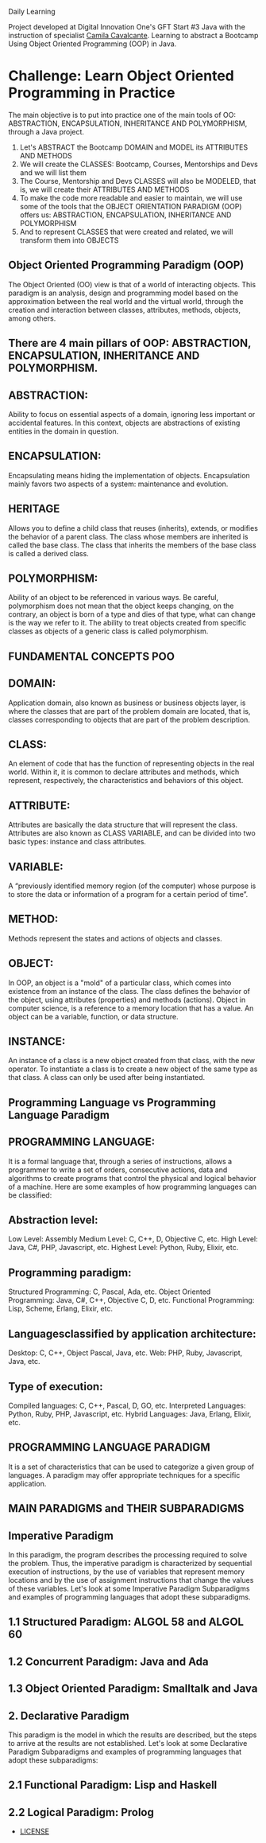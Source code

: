 Daily Learning

Project developed at Digital Innovation One's GFT Start #3 Java with the instruction of specialist [Camila Cavalcante](https://github.com/cami-la "Camila Cavalcante").
Learning to abstract a Bootcamp Using Object Oriented Programming (OOP) in Java.

# Challenge: Learn Object Oriented Programming in Practice

The main objective is to put into practice one of the main tools of OO: ABSTRACTION, ENCAPSULATION, INHERITANCE AND POLYMORPHISM, through a Java project.



1. Let's ABSTRACT the Bootcamp DOMAIN and MODEL its ATTRIBUTES AND METHODS
2. We will create the CLASSES: Bootcamp, Courses, Mentorships and Devs and we will list them
3. The Course, Mentorship and Devs CLASSES will also be MODELED, that is, we will create their ATTRIBUTES AND METHODS
4. To make the code more readable and easier to maintain, we will use some of the tools that the OBJECT ORIENTATION PARADIGM (OOP) offers us: ABSTRACTION, ENCAPSULATION, INHERITANCE AND POLYMORPHISM
5. And to represent CLASSES that were created and related, we will transform them into OBJECTS



## Object Oriented Programming Paradigm (OOP)

The Object Oriented (OO) view is that of a world of interacting objects.
This paradigm is an analysis, design and programming model based on the approximation between the real world and the virtual world, through the creation and interaction between classes, attributes, methods, objects, among others.

## There are 4 main pillars of OOP: ABSTRACTION, ENCAPSULATION, INHERITANCE AND POLYMORPHISM.



## ABSTRACTION:

Ability to focus on essential aspects of a domain, ignoring less important or accidental features. In this context, objects are abstractions of existing entities in the domain in question.

## ENCAPSULATION:

Encapsulating means hiding the implementation of objects. Encapsulation mainly favors two aspects of a system: maintenance and evolution.

## HERITAGE

Allows you to define a child class that reuses (inherits), extends, or modifies the behavior of a parent class. The class whose members are inherited is called the base class. The class that inherits the members of the base class is called a derived class.

## POLYMORPHISM:

Ability of an object to be referenced in various ways. Be careful, polymorphism does not mean that the object keeps changing, on the contrary, an object is born of a type and dies of that type, what can change is the way we refer to it. The ability to treat objects created from specific classes as objects of a generic class is called polymorphism.

## FUNDAMENTAL CONCEPTS POO

## DOMAIN:

Application domain, also known as business or business objects layer, is where the classes that are part of the problem domain are located, that is, classes corresponding to objects that are part of the problem description.

## CLASS:

An element of code that has the function of representing objects in the real world. Within it, it is common to declare attributes and methods, which represent, respectively, the characteristics and behaviors of this object.

## ATTRIBUTE:

Attributes are basically the data structure that will represent the class. Attributes are also known as CLASS VARIABLE, and can be divided into two basic types: instance and class attributes.

## VARIABLE:

A “previously identified memory region (of the computer) whose purpose is to store the data or information of a program for a certain period of time”.

## METHOD:

Methods represent the states and actions of objects and classes.

## OBJECT:

In OOP, an object is a "mold" of a particular class, which comes into existence from an instance of the class. The class defines the behavior of the object, using attributes (properties) and methods (actions).
Object in computer science, is a reference to a memory location that has a value. An object can be a variable, function, or data structure.

## INSTANCE:

An instance of a class is a new object created from that class, with the new operator. To instantiate a class is to create a new object of the same type as that class. A class can only be used after being instantiated.



## Programming Language vs Programming Language Paradigm

## PROGRAMMING LANGUAGE:

It is a formal language that, through a series of instructions, allows a programmer to write a set of orders, consecutive actions, data and algorithms to create programs that control the physical and logical behavior of a machine.
Here are some examples of how programming languages ​​can be classified:

## Abstraction level:

Low Level: Assembly
Medium Level: C, C++, D, Objective C, etc.
High Level: Java, C#, PHP, Javascript, etc.
Highest Level: Python, Ruby, Elixir, etc.

## Programming paradigm:
Structured Programming: C, Pascal, Ada, etc.
Object Oriented Programming: Java, C#, C++, Objective C, D, etc.
Functional Programming: Lisp, Scheme, Erlang, Elixir, etc.

## Languages ​​classified by application architecture:
Desktop: C, C++, Object Pascal, Java, etc.
Web: PHP, Ruby, Javascript, Java, etc.

## Type of execution:

Compiled languages: C, C++, Pascal, D, GO, etc.
Interpreted Languages: Python, Ruby, PHP, Javascript, etc.
Hybrid Languages: Java, Erlang, Elixir, etc.


## PROGRAMMING LANGUAGE PARADIGM

It is a set of characteristics that can be used to categorize a given group of languages. A paradigm may offer appropriate techniques for a specific application.

## MAIN PARADIGMS and THEIR SUBPARADIGMS

## Imperative Paradigm

In this paradigm, the program describes the processing required to solve the problem. Thus, the imperative paradigm is characterized by sequential execution of instructions, by the use of variables that represent memory locations and by the use of assignment instructions that change the values ​​of these variables.
Let's look at some Imperative Paradigm Subparadigms and examples of programming languages ​​that adopt these subparadigms.

## 1.1 Structured Paradigm: ALGOL 58 and ALGOL 60
## 1.2 Concurrent Paradigm: Java and Ada
## 1.3 Object Oriented Paradigm: Smalltalk and Java

## 2. Declarative Paradigm

This paradigm is the model in which the results are described, but the steps to arrive at the results are not established.
Let's look at some Declarative Paradigm Subparadigms and examples of programming languages ​that adopt these subparadigms:

## 2.1 Functional Paradigm: Lisp and Haskell
## 2.2 Logical Paradigm: Prolog

- [LICENSE](./LICENSE) 

